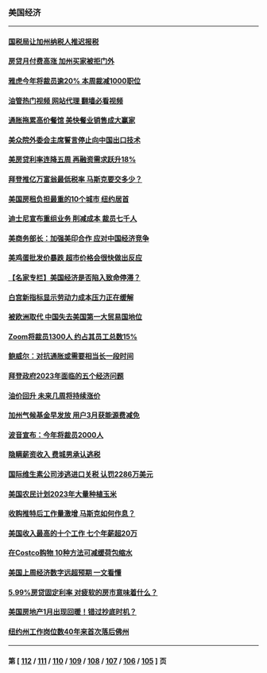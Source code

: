 ### 美国经济
---
#### [国税局让加州纳税人推迟报税](../../pages/ncid1078158/n13926688.md?02101245) 
#### [房贷月付费高涨 加州买家被拒门外](../../pages/ncid1078158/n13926678.md?02101245) 
#### [雅虎今年将裁员逾20% 本周裁减1000职位](../../pages/ncid1078158/n13926632.md?02101245) 
#### [油管热门视频 网站代理 翻墙必看视频](http://138.2.39.72:81/youtube.html?epic-marker?02101245)
#### [通胀拖累高价餐馆 美快餐业销售成大赢家](../../pages/ncid1078158/n13926585.md?02101245) 
#### [美众院外委会主席誓言停止向中国出口技术](../../pages/ncid1078158/n13926472.md?02101245) 
#### [美房贷利率连降五周 再融资需求跃升18%](../../pages/ncid1078158/n13926139.md?02101245) 
#### [拜登推亿万富翁最低税率 马斯克要交多少？](../../pages/ncid1078158/n13925901.md?02101245) 
#### [美国房租负担最重的10个城市 纽约居首](../../pages/ncid1078158/n13925800.md?02101245) 
#### [迪士尼宣布重组业务 削减成本 裁员七千人](../../pages/ncid1078158/n13925772.md?02101245) 
#### [美商务部长：加强美印合作 应对中国经济竞争](../../pages/ncid1078158/n13925775.md?02101245) 
#### [美鸡蛋批发价暴跌 超市价格会很快做出反应](../../pages/ncid1078158/n13925684.md?02101245) 
#### [【名家专栏】美国经济是否陷入致命停滞？](../../pages/ncid1078158/n13925393.md?02101245) 
#### [白宫新指标显示劳动力成本压力正在缓解](../../pages/ncid1078158/n13925668.md?02101245) 
#### [被欧洲取代 中国失去美国第一大贸易国地位](../../pages/ncid1078158/n13925575.md?02101245) 
#### [Zoom将裁员1300人 约占其员工总数15%](../../pages/ncid1078158/n13924901.md?02101245) 
#### [鲍威尔：对抗通胀或需要相当长一段时间](../../pages/ncid1078158/n13924806.md?02101245) 
#### [拜登政府2023年面临的五个经济问题](../../pages/ncid1078158/n13924801.md?02101245) 
#### [油价回升 未来几周将持续涨价](../../pages/ncid1078158/n13924791.md?02101245) 
#### [加州气候基金早发放 用户3月获能源费减免](../../pages/ncid1078158/n13924784.md?02101245) 
#### [波音宣布：今年将裁员2000人](../../pages/ncid1078158/n13924674.md?02101245) 
#### [隐瞒薪资收入 费城男承认逃税](../../pages/ncid1078158/n13924354.md?02101245) 
#### [国际维生素公司涉逃进口关税 认罚2286万美元](../../pages/ncid1078158/n13924355.md?02101245) 
#### [美国农民计划2023年大量种植玉米](../../pages/ncid1078158/n13924039.md?02101245) 
#### [收购推特后工作量激增 马斯克如何作息？](../../pages/ncid1078158/n13923424.md?02101245) 
#### [美国收入最高的十个工作 七个年薪超20万](../../pages/ncid1078158/n13921953.md?02101245) 
#### [在Costco购物 10种方法可减缓荷包缩水](../../pages/ncid1078158/n13919239.md?02101245) 
#### [美国上周经济数字远超预期 一文看懂](../../pages/ncid1078158/n13922549.md?02101245) 
#### [5.99%房贷固定利率 对疲软的房市意味着什么？](../../pages/ncid1078158/n13922185.md?02101245) 
#### [美国房地产1月出现回暖！错过抄底时机？](../../pages/ncid1078158/n13922172.md?02101245) 
#### [纽约州工作岗位数40年来首次落后佛州](../../pages/ncid1078158/n13922134.md?02101245) 

---
#### 第 [ [112](./112.md?02101245) / [111](./111.md?02101245) / [110](./110.md?02101245) / [109](./109.md?02101245) / [108](./108.md?02101245) / [107](./107.md?02101245) / [106](./106.md?02101245) / [105](./105.md?02101245) ] 页
